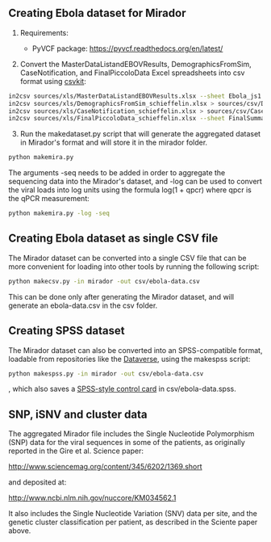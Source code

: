 ## Creating Ebola dataset for Mirador

1) Requirements:
   - PyVCF package: https://pyvcf.readthedocs.org/en/latest/

2) Convert the MasterDataListandEBOVResults, DemographicsFromSim, CaseNotification, and FinalPiccoloData Excel spreadsheets into csv format using [csvkit](https://csvkit.readthedocs.org/en/0.9.0/scripts/in2csv.html):

```bash
in2csv sources/xls/MasterDataListandEBOVResults.xlsx --sheet Ebola_js1 > sources/csv/MasterDataListandEBOVResults.csv
in2csv sources/xls/DemographicsFromSim_schieffelin.xlsx > sources/csv/DemographicsFromSim_schieffelin.csv
in2csv sources/xls/CaseNotification_schieffelin.xlsx > sources/csv/CaseNotification_schieffelin.csv
in2csv sources/xls/FinalPiccoloData_schieffelin.xlsx --sheet FinalSummary1 > sources/csv/FinalPiccoloData_schieffelin-FinalSummary1.csv
``` 

3) Run the makedataset.py script that will generate the aggregated dataset in Mirador's 
format and will store it in the mirador folder.

```bash
python makemira.py
```

The arguments -seq needs to be added in order to aggregate the sequencing data into the Mirador's dataset,
and -log can be used to convert the viral loads into log units using the formula log(1 + qpcr) where qpcr is
the qPCR measurement:

```bash
python makemira.py -log -seq
```

## Creating Ebola dataset as single CSV file

The Mirador dataset can be converted into a single CSV file that can be more convenient for loading into other tools by running the following script:

```bash
python makecsv.py -in mirador -out csv/ebola-data.csv
```

This can be done only after generating the Mirador dataset, and will generate an ebola-data.csv in the csv folder.

## Creating SPSS dataset

The Mirador dataset can also be converted into an SPSS-compatible format, loadable from 
repositories like the [Dataverse](http://dataverse.org/), using the makespss script:

```bash
python makespss.py -in mirador -out csv/ebola-data.csv
```

, which also saves a [SPSS-style control card](http://thedata.harvard.edu/guides/dataverse-user-main.html#csv-data-spss-style-control-card) 
in csv/ebola-data.spss.

## SNP, iSNV and cluster data

The aggregated Mirador file includes the Single Nucleotide Polymorphism (SNP) data for the viral sequences in some of the patients, as originally reported in the Gire et al. Science paper:

http://www.sciencemag.org/content/345/6202/1369.short

and deposited at:

http://www.ncbi.nlm.nih.gov/nuccore/KM034562.1

It also includes the Single Nucleotide Variation (SNV) data per site, and the genetic cluster classification per patient, as described in the Sciente paper above.
